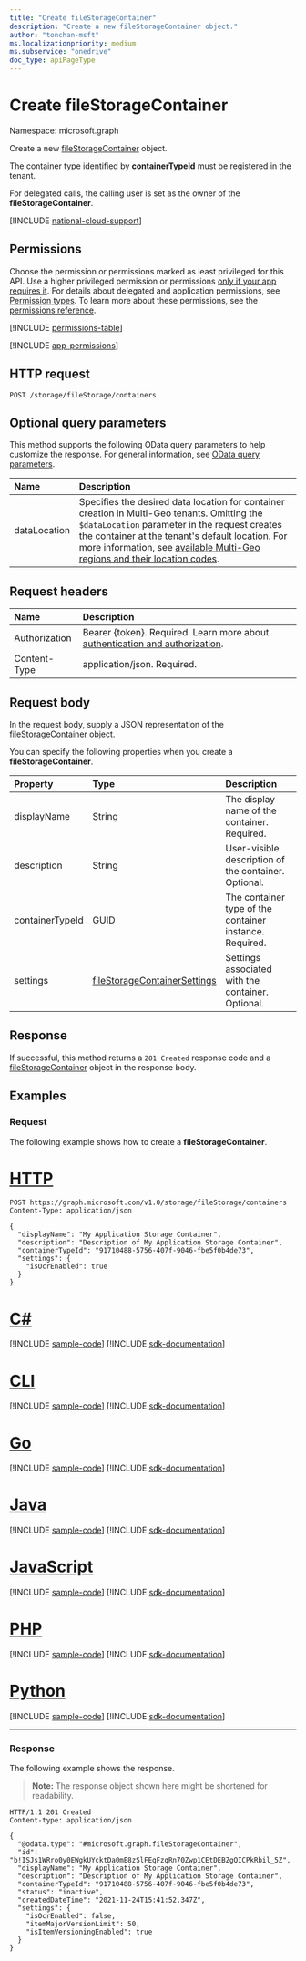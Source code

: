 ```yaml
---
title: "Create fileStorageContainer"
description: "Create a new fileStorageContainer object."
author: "tonchan-msft"
ms.localizationpriority: medium
ms.subservice: "onedrive"
doc_type: apiPageType
---
```


# Create fileStorageContainer

Namespace: microsoft.graph

Create a new [fileStorageContainer](../resources/filestoragecontainer.md) object. 

The container type identified by **containerTypeId** must be registered in the tenant. 

For delegated calls, the calling user is set as the owner of the **fileStorageContainer**. 

[!INCLUDE [national-cloud-support](../../includes/global-only.md)]

## Permissions

Choose the permission or permissions marked as least privileged for this API. Use a higher privileged permission or permissions [only if your app requires it](/graph/permissions-overview#best-practices-for-using-microsoft-graph-permissions). For details about delegated and application permissions, see [Permission types](/graph/permissions-overview#permission-types). To learn more about these permissions, see the [permissions reference](/graph/permissions-reference).

<!-- { "blockType": "permissions", "name": "filestoragecontainer_post" } -->
[!INCLUDE [permissions-table](../includes/permissions/filestoragecontainer-post-permissions.md)]

[!INCLUDE [app-permissions](../includes/sharepoint-embedded-app-permissions.md)]

## HTTP request

<!-- {
  "blockType": "ignored"
}
-->
``` http
POST /storage/fileStorage/containers
```
## Optional query parameters

This method supports the following OData query parameters to help customize the response. For general information, see [OData query parameters](/graph/query-parameters).

| Name      |Description|
|:----------|:----------|
| dataLocation |Specifies the desired data location for container creation in Multi-Geo tenants. Omitting the `$dataLocation` parameter in the request creates the container at the tenant's default location. For more information, see [available Multi-Geo regions and their location codes](/microsoft-365/enterprise/microsoft-365-multi-geo?view=o365-worldwide#microsoft-365-multi-geo-availability). |

## Request headers
|Name|Description|
|:---|:---|
|Authorization|Bearer {token}. Required. Learn more about [authentication and authorization](/graph/auth/auth-concepts).|
|Content-Type|application/json. Required.|

## Request body
In the request body, supply a JSON representation of the [fileStorageContainer](../resources/filestoragecontainer.md) object.

You can specify the following properties when you create a **fileStorageContainer**.

|Property|Type|Description|
|:---|:---|:---|
|displayName|String|The display name of the container. Required.|
|description|String|User-visible description of the container. Optional.|
|containerTypeId|GUID|The container type of the container instance. Required.|
|settings|[fileStorageContainerSettings](../resources/filestoragecontainersettings.md)|Settings associated with the container. Optional.|

## Response

If successful, this method returns a `201 Created` response code and a [fileStorageContainer](../resources/filestoragecontainer.md) object in the response body.

## Examples

### Request
The following example shows how to create a **fileStorageContainer**.
# [HTTP](#tab/http)
<!-- {
  "blockType": "request",
  "name": "create_filestoragecontainer"
}
-->
``` http
POST https://graph.microsoft.com/v1.0/storage/fileStorage/containers
Content-Type: application/json

{
  "displayName": "My Application Storage Container",
  "description": "Description of My Application Storage Container",
  "containerTypeId": "91710488-5756-407f-9046-fbe5f0b4de73",
  "settings": {
    "isOcrEnabled": true
  }
}
```

# [C#](#tab/csharp)
[!INCLUDE [sample-code](../includes/snippets/csharp/create-filestoragecontainer-csharp-snippets.md)]
[!INCLUDE [sdk-documentation](../includes/snippets/snippets-sdk-documentation-link.md)]

# [CLI](#tab/cli)
[!INCLUDE [sample-code](../includes/snippets/cli/create-filestoragecontainer-cli-snippets.md)]
[!INCLUDE [sdk-documentation](../includes/snippets/snippets-sdk-documentation-link.md)]

# [Go](#tab/go)
[!INCLUDE [sample-code](../includes/snippets/go/create-filestoragecontainer-go-snippets.md)]
[!INCLUDE [sdk-documentation](../includes/snippets/snippets-sdk-documentation-link.md)]

# [Java](#tab/java)
[!INCLUDE [sample-code](../includes/snippets/java/create-filestoragecontainer-java-snippets.md)]
[!INCLUDE [sdk-documentation](../includes/snippets/snippets-sdk-documentation-link.md)]

# [JavaScript](#tab/javascript)
[!INCLUDE [sample-code](../includes/snippets/javascript/create-filestoragecontainer-javascript-snippets.md)]
[!INCLUDE [sdk-documentation](../includes/snippets/snippets-sdk-documentation-link.md)]

# [PHP](#tab/php)
[!INCLUDE [sample-code](../includes/snippets/php/create-filestoragecontainer-php-snippets.md)]
[!INCLUDE [sdk-documentation](../includes/snippets/snippets-sdk-documentation-link.md)]

# [Python](#tab/python)
[!INCLUDE [sample-code](../includes/snippets/python/create-filestoragecontainer-python-snippets.md)]
[!INCLUDE [sdk-documentation](../includes/snippets/snippets-sdk-documentation-link.md)]

---

### Response
The following example shows the response.
>**Note:** The response object shown here might be shortened for readability.
<!-- {
  "blockType": "response",
  "truncated": true,
  "@odata.type": "microsoft.graph.fileStorageContainer"
}
-->
``` http
HTTP/1.1 201 Created
Content-type: application/json

{
  "@odata.type": "#microsoft.graph.fileStorageContainer",
  "id": "b!ISJs1WRro0y0EWgkUYcktDa0mE8zSlFEqFzqRn70Zwp1CEtDEBZgQICPkRbil_5Z",
  "displayName": "My Application Storage Container",
  "description": "Description of My Application Storage Container",
  "containerTypeId": "91710488-5756-407f-9046-fbe5f0b4de73",
  "status": "inactive",
  "createdDateTime": "2021-11-24T15:41:52.347Z",
  "settings": {
    "isOcrEnabled": false,
    "itemMajorVersionLimit": 50,
    "isItemVersioningEnabled": true
  }
}

```

